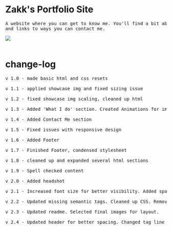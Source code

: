 
# Zakk's Portfolio Site

<pre>
A website where you can get to know me. You'll find a bit about me, a section showcasing my personal work, 
and links to ways you can contact me.
</pre>



<img src='assets/images/portfolio.gif'><br><br>



# change-log
<pre>
v 1.0 - made basic html and css resets

v 1.1 - applied showcase img and fixed sizing issue

v 1.2 - fixed showcase img scaling, cleaned up html

v 1.3 - Added 'What I do' section. Created Animations for img links

v 1.4 - Added Contact Me section

v 1.5 - Fixed issues with responsive design

v 1.6 - Added Footer

v 1.7 - Finished Footer, condensed stylesheet

v 1.8 - cleaned up and expanded several html sections

v 1.9 - Spell checked content

v 2.0 - Added headshot

v 2.1 - Increased font size for better visibility. Added spacing on various elements for aethestics. Added Favicon

v 2.2 - Updated missing semantic tags. Cleaned up CSS. Removed extra unused imgs

v 2.3 - Updated readme. Selected final images for layout. 

v 2.4 - Updated header for better spacing. Changed tag line text.
</pre>
